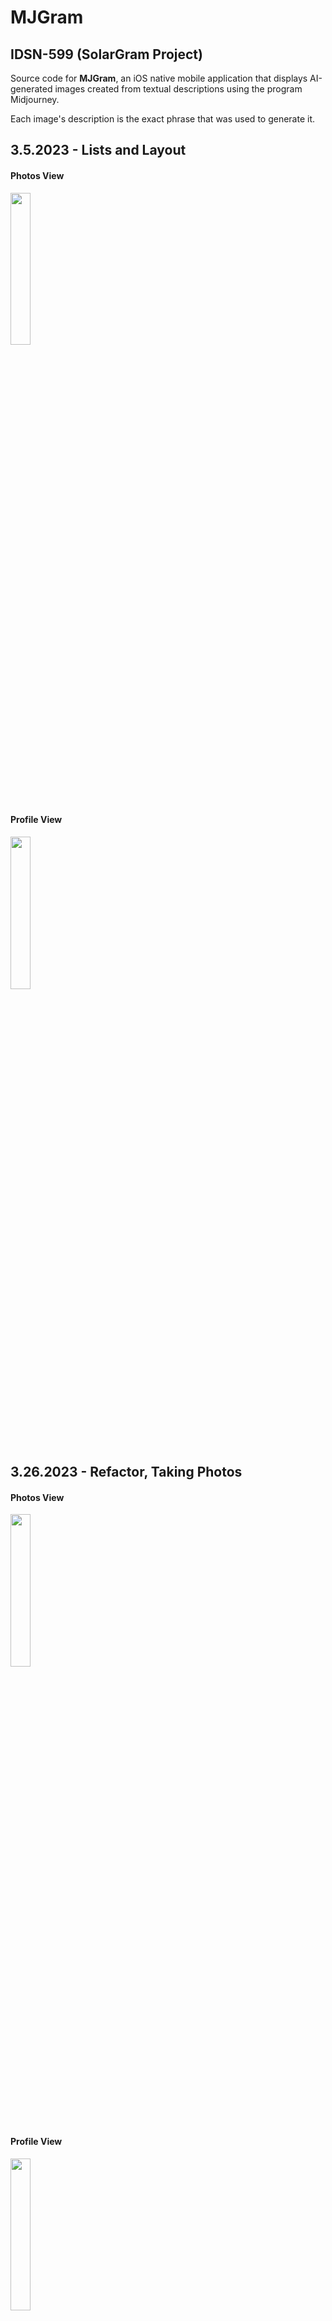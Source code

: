 # MJGram

## IDSN-599 (SolarGram Project)

Source code for **MJGram**, an iOS native mobile application that displays AI-generated images created from textual descriptions using the program Midjourney. 

Each image's description is the exact phrase that was used to generate it. 


## 3.5.2023 - Lists and Layout

#### Photos View
<img src="https://user-images.githubusercontent.com/23153850/223017269-922626c8-44fd-4b21-b12e-4894023e4495.png" width=25% height=25%>

#### Profile View
<img src="https://user-images.githubusercontent.com/23153850/223017670-24c93693-4538-4ac2-8f65-afe925c9d2d7.png" width=25% height=25%>

## 3.26.2023 - Refactor, Taking Photos

#### Photos View
<img src="https://user-images.githubusercontent.com/23153850/228218243-91e73a17-488a-48de-957d-48a86a47b00f.PNG" width=25% height=25%>

#### Profile View
<img src="https://user-images.githubusercontent.com/23153850/228218922-4a7e9ed7-9e2e-45eb-98ee-3e7b2eb59211.PNG" width=25% height=25%>
